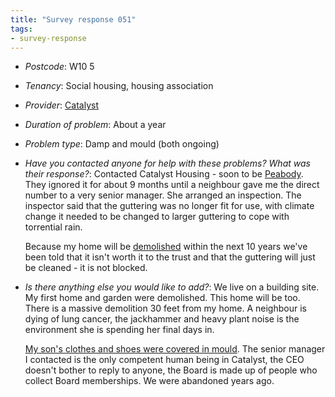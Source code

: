 ```yaml
---
title: "Survey response 051"
tags:
- survey-response
---
```


- *Postcode*: W10 5  
- *Tenancy*: Social housing, housing association  
- *Provider*: [Catalyst](providers/catalyst)
- *Duration of problem*: About a year  
- *Problem type*: Damp and mould (both ongoing)  
- *Have you contacted anyone for help with these problems? What was their response?*: Contacted Catalyst Housing - soon to be [Peabody](providers/peabody). They ignored it for about 9 months until a neighbour gave me the direct number to a very senior manager. She arranged an inspection. The inspector said that the guttering was no longer fit for use, with climate change it needed to be changed to larger guttering to cope with torrential rain.  

  Because my home will be [demolished](cause-effect-affect/regeneration) within the next 10 years we've been told that it isn't worth it to the trust and that the guttering will just be cleaned - it is not blocked.  
- *Is there anything else you would like to add?*: We live on a building site. My first home and garden were demolished. This home will be too. There is a massive demolition 30 feet from my home. A neighbour is dying of lung cancer, the jackhammer and heavy plant noise is the environment she is spending her final days in.  

  [My son's clothes and shoes were covered in mould](cause-effect-affect/damage-to-belongings). The senior manager I contacted is the only competent human being in Catalyst, the CEO doesn't bother to reply to anyone, the Board is made up of people who collect Board memberships. We were abandoned years ago.
